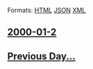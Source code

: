 
Formats: [HTML](2000/01/2/index.html)  [JSON](2000/01/2/index.json)  [XML](2000/01/2/index.xml)  

## [2000-01-2](/news/2000/01/2/index.md)

## [Previous Day...](/news/2000/01/1/index.md)

